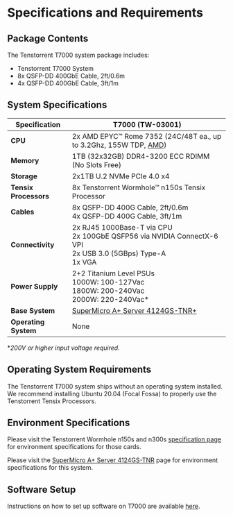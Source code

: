 # Specifications and Requirements

## Package Contents

The Tenstorrent T7000 system package includes:

- Tenstorrent T7000 System
- 8x QSFP-DD 400GbE Cable, 2ft/0.6m
- 4x QSFP-DD 400GbE Cable, 3ft/1m

## System Specifications

| Specification         | T7000 (TW-03001)                                             |
| --------------------- | ------------------------------------------------------------ |
| **CPU**               | 2x AMD EPYC™ Rome 7352 (24C/48T ea., up to 3.2Ghz, 155W TDP, [AMD](https://www.amd.com/en/products/cpu/amd-epyc-7352)) |
| **Memory**            | 1TB (32x32GB) DDR4-3200 ECC RDIMM (No Slots Free)            |
| **Storage**           | 2x1TB U.2 NVMe PCIe 4.0 x4                                   |
| **Tensix Processors** | 8x Tenstorrent Wormhole™ n150s Tensix Processor              |
| **Cables**            | 8x QSFP-DD 400G Cable, 2ft/0.6m<br />4x QSFP-DD 400G Cable, 3ft/1m |
| **Connectivity**      | 2x RJ45 1000Base-T via CPU<br />2x 100GbE QSFP56 via NVIDIA ConnectX-6 VPI<br />2x USB 3.0 (5GBps) Type-A<br />1x VGA |
| **Power Supply**      | 2+2 Titanium Level PSUs<br />1000W: 100-127Vac<br />1800W: 200-240Vac<br />2000W: 220-240Vac* |
| **Base System**       | [SuperMicro A+ Server 4124GS-TNR+](https://www.supermicro.com/en/products/system/gpu/4u/as-4124gs-tnr+) |
| **Operating System**  | None                                                         |

**200V or higher input voltage required.*

## Operating System Requirements

The Tenstorrent T7000 system ships without an operating system installed. We recommend installing Ubuntu 20.04 (Focal Fossa) to properly use the Tenstorrent Tensix Processors.

## Environment Specifications

Please visit the Tenstorrent Wormhole n150s and n300s [specification page](../../aibs/wormhole/specifications.md) for environment specifications for those cards.

Please visit the [SuperMicro A+ Server 4124GS-TNR](https://www.supermicro.com/en/Aplus/system/4U/4124/AS-4124GS-TNR.cfm) page for environment specifications for this system.

## Software Setup

Instructions on how to set up software on T7000 are available [here](https://docs.tenstorrent.com/getting-started/README.html).
